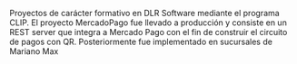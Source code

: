 Proyectos de carácter formativo en DLR Software mediante el programa CLIP. El proyecto MercadoPago fue llevado a producción y consiste en un REST server que integra a Mercado Pago con el fin de construir el circuito de pagos con QR. Posteriormente fue implementado en sucursales de Mariano Max
